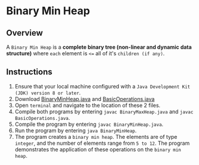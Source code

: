 # Binary Min Heap

## Overview 
A `Binary Min Heap` is a **complete binary tree (non-linear and dynamic data structure)** where `each` element is `<=` all of it's `children (if any)`.

## Instructions
1. Ensure that your local machine configured with a `Java Development Kit (JDK) version 8 or later`.
2. Download [BinaryMinHeap.java](https://github.com/shumarb/learning/tree/main/data-structures/code/BinaryMinHeap.java) and [BasicOperations.java](https://github.com/shumarb/learning/tree/main/data-structures/code/BasicOperations.java)
3. Open `terminal` and navigate to the location of these 2 files.
4. Compile both programs by entering `javac BinaryMaxHeap.java` and `javac BasicOperations.java`.
5. Compile the program by entering `javac BinaryMinHeap.java`.
6. Run the program by entering `java BinaryMinHeap`.
7. The program creates a `binary min heap`. The elements are of type `integer`, and the number of elements range from `5 to 12`. The program demonstrates the application of these operations on the `binary min heap`.

